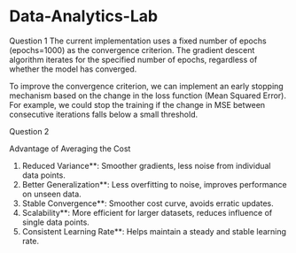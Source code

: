 # Data-Analytics-Lab

Question 1
The current implementation uses a fixed number of epochs (epochs=1000) as the convergence criterion. The gradient descent algorithm iterates for the specified number of epochs, regardless of whether the model has converged.

To improve the convergence criterion, we can implement an early stopping mechanism based on the change in the loss function (Mean Squared Error). For example, we could stop the training if the change in MSE between consecutive iterations falls below a small threshold.

Question 2

Advantage of Averaging the Cost

1. Reduced Variance**: Smoother gradients, less noise from individual data points.
2. Better Generalization**: Less overfitting to noise, improves performance on unseen data.
3. Stable Convergence**: Smoother cost curve, avoids erratic updates.
4. Scalability**: More efficient for larger datasets, reduces influence of single data points.
5. Consistent Learning Rate**: Helps maintain a steady and stable learning rate.
